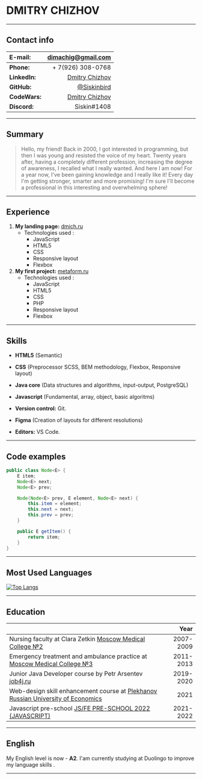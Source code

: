 # DMITRY CHIZHOV

***

## Contact info

|**E-mail:**|[dimachig@gmail.com](mailto:dimachig@gmail.com)|
| :- | -: | 
|**Phone:**| + 7(926) 308-0768|
|**LinkedIn:**|[Dmitry Chizhov](https://www.linkedin.com/in/drchig/)|
|**GitHub:**|[@Siskinbird](https://github.com/Siskinbird)|
|**CodeWars:**|[Dmitry Chizhov](https://www.codewars.com/users/Siskinbird)|
|**Discord:**|Siskin#1408|

***

## Summary

   >Hello, my friend! Back in 2000, I got interested in programming, but then I was young and resisted the voice of my heart. Twenty years after, having a completely different profession, increasing the degree of awareness, I recalled what I really wanted. And here I am now! For a year now, I've been gaining knowledge and I really like it! Every day I'm getting stronger, smarter and more promising! I'm sure I'll become a professional in this interesting and overwhelming sphere!

***

## Experience

1. **My landing page:** [dmich.ru](https://dmich.ru/)
    * Technologies used : 
        - JavaScript
        - HTML5
        - CSS
        - Responsive layout
        - Flexbox
2. **My first project:** [metaform.ru](https://www.metaform.ru/)
    * Technologies used : 
        - JavaScript
        - HTML5
        - CSS
        - PHP
        - Responsive layout
        - Flexbox

***

## Skills


* **HTML5** (Semantic)

* **CSS** (Preprocessor SCSS, BEM methodology, Flexbox, Responsive layout)

* **Java core** (Data structures and algorithms, input-output, PostgreSQL)

* **Javascript** (Fundamental, array, object, basic algoritms)

* **Version control:** Git.

* **Figma** (Creation of layouts for different resolutions)

* **Editors:** VS Code.

***

## Code examples 

``` Java
public class Node<E> {
    E item;
    Node<E> next;
    Node<E> prev;

    Node(Node<E> prev, E element, Node<E> next) {
        this.item = element;
        this.next = next;
        this.prev = prev;
    }

    public E getItem() {
        return item;
    }
}
```

***

## Most Used Languages

[![Top Langs](https://github-readme-stats.vercel.app/api/top-langs/?username=siskinbird&hide=css&layout=compact)](https://github.com/anuraghazra/github-readme-stats)

***

## Education
||**Year**|
| :- | -: |
|Nursing faculty at Clara Zetkin [Moscow Medical College №2](https://med-info.ru/reference/view/562)|2007-2009|
|Emergency treatment and ambulance practice at [Moscow Medical College №3](https://medcollege7.ru/)|2011-2013|
|Junior Java Developer course by Petr Arsentev [job4j.ru](https://job4j.ru)|2019-2020|
|Web-design skill enhancement course at [Plekhanov Russian University of Economics](https://www.rea.ru/)|2021|
|Javascript pre-school [JS/FE PRE-SCHOOL 2022 (JAVASCRIPT)](https://app.rs.school/certificate/3yslpprc)|2021-2022|

***

## English 

My English level is now - **A2**. I'am currently studying at Duolingo to improve my language skills .

***
